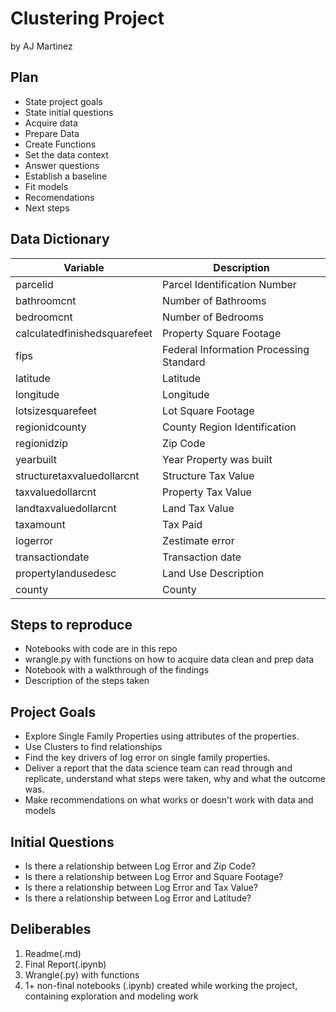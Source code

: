 # Clustering Project
by AJ Martinez

## Plan
 - State project goals
 - State initial questions
 - Acquire data
 - Prepare Data
 - Create Functions
 - Set the data context
 - Answer questions 
 - Establish a baseline
 - Fit models
 - Recomendations
 - Next steps

## Data Dictionary
|Variable|Description|
|---|---|
| parcelid  | Parcel Identification Number  |       
| bathroomcnt | Number of Bathrooms|
| bedroomcnt  | Number of Bedrooms|
| calculatedfinishedsquarefeet | Property Square Footage|
| fips | Federal Information Processing Standard  |
| latitude | Latitude|               
| longitude | Longitude|      
| lotsizesquarefeet | Lot Square Footage |
| regionidcounty | County Region Identification|           
| regionidzip | Zip Code |
| yearbuilt | Year Property was built|
| structuretaxvaluedollarcnt | Structure Tax Value|
| taxvaluedollarcnt | Property Tax Value |
| landtaxvaluedollarcnt | Land Tax Value|
| taxamount | Tax Paid|
| logerror | Zestimate error|
| transactiondate | Transaction date|
| propertylandusedesc | Land Use Description |
| county | County |


## Steps to reproduce
- Notebooks with code are in this repo 
- wrangle.py with functions on how to acquire data clean and prep data
- Notebook with a walkthrough of the findings
- Description of the steps taken


## Project Goals
- Explore Single Family Properties using attributes of the properties.
- Use Clusters to find relationships
- Find the key drivers of log error on single family properties. 
- Deliver a report that the data science team can read through and replicate, understand what steps were taken, why and what the outcome was.
- Make recommendations on what works or doesn't work with data and models



## Initial Questions
- Is there a relationship between Log Error and Zip Code?
- Is there a relationship between Log Error and Square Footage?
- Is there a relationship between Log Error and Tax Value?
- Is there a relationship between Log Error and Latitude?

## Deliberables
1. Readme(.md)
2. Final Report(.ipynb)
3. Wrangle(.py) with functions
4. 1+ non-final notebooks (.ipynb) created while working the project, containing exploration and modeling work
